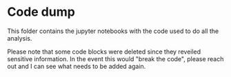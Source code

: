 # Code dump
This folder contains the jupyter notebooks with the code used to do all the analysis.

Please note that some code blocks were deleted since they reveiled sensitive information. In the event this would "break the code", please reach out and I can see what needs to be added again. 
